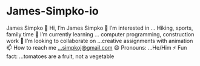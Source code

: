 # James-Simpko-io

James Simpko
👋 Hi, I’m James Simpko
👀 I’m interested in ... Hiking, sports, family time
🌱 I’m currently learning ... computer programming, construction work
💞️ I’m looking to collaborate on ...creative assignments with animation
📫 How to reach me ...simpkoj@gmail.com
😄 Pronouns: ...He/Him
⚡ Fun fact: ...tomatoes are a fruit, not a vegetable
